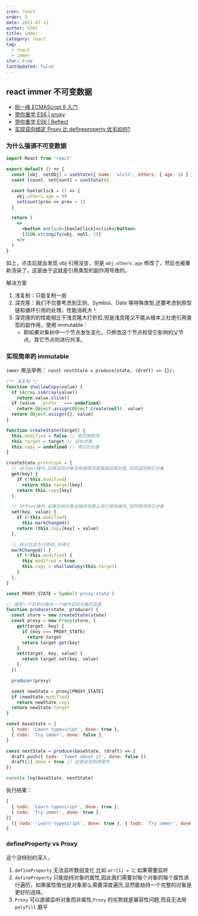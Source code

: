 ```yaml
---
icon: react
order: 3
date: 2021-07-12
author: h7ml
title: immer
category: react
tag:
  - react
  - immer
star: true
lastUpdated: false
---
```


## react immer 不可变数据

- [阮一峰 ECMAScript 6 入门](https://es6.ruanyifeng.com/#docs/proxy)
- [带你重学 ES6 | proxy](https://juejin.cn/post/6857319959774265358)
- [带你重学 ES6 | Reflect](https://juejin.cn/post/6859162309449744391)
- [实现双向绑定 Proxy 比 defineproperty 优劣如何?](https://juejin.cn/post/6844903601416978439)

### 为什么强调不可变数据

```jsx
import React from 'react'

export default () => {
  const [obj, setObj] = useState({ name: 'alvin', others: { age: 18 } })
  const [count, setCount] = useState(0)

  const hanleClick = () => {
    obj.others.age = 99
    setCount(prev => prev + 1)
  }

  return (
    <>
      <button onClick={hanleClick}>click</button>
      {JSON.stringify(obj, null, 2)}
    </>
  )
}
```

如上，点击后就会发现 obj 引用没变，但是 `obj.others.age` 修改了，然后也被重新渲染了，这是由于这就是引用类型的副作用导致的。

解决方案

1. 浅复制：只能复制一层
2. 深克隆：我们不仅要考虑到正则、Symbol、Date 等特殊类型,还要考虑到原型链和循环引用的处理，性能消耗大！
3. 深克隆的的性能相比于浅克隆大打折扣,但是浅克隆又不能从根本上杜绝引用类型的副作用，使用 immutable：
   - 即如果对象树中一个节点发生变化，只修改这个节点和受它影响的父节点，其它节点则进行共享。

### 实现简单的 immutable

`immer` 用法举例： `const nextState = produce(state, (draft) => {});`

```js
/** 浅复制 */
function shallowCopy(value) {
  if (Array.isArray(value))
    return value.slice()
  if (value.__proto__ === undefined)
    return Object.assign(Object.create(null), value)
  return Object.assign({}, value)
}

function createState(target) {
  this.modified = false // 是否被修改
  this.target = target // 目标对象
  this.copy = undefined // 拷贝的对象
}

createState.prototype = {
  // 对于get操作,如果目标对象没有被修改直接返回原对象,否则返回拷贝对象
  get(key) {
    if (!this.modified)
      return this.target[key]
    return this.copy[key]
  },

  // 对于set操作,如果目标对象没被修改那么进行修改操作,否则修改拷贝对象
  set(key, value) {
    if (!this.modified)
      this.markChanged()
    return (this.copy[key] = value)
  },

  // 标记状态为已修改,并拷贝
  markChanged() {
    if (!this.modified) {
      this.modified = true
      this.copy = shallowCopy(this.target)
    }
  },
}

const PROXY_STATE = Symbol('proxy-state')

// 接受一个目标对象和一个操作目标对象的函数
function produce(state, producer) {
  const store = new createState(state)
  const proxy = new Proxy(store, {
    get(target, key) {
      if (key === PROXY_STATE)
        return target
      return target.get(key)
    },
    set(target, key, value) {
      return target.set(key, value)
    },
  })

  producer(proxy)

  const newState = proxy[PROXY_STATE]
  if (newState.modified)
    return newState.copy
  return newState.target
}

const baseState = [
  { todo: 'Learn typescript', done: true },
  { todo: 'Try immer', done: false },
]

const nextState = produce(baseState, (draft) => {
  draft.push({ todo: 'Tweet about it', done: false })
  draft[1].done = true // 这里会改到原属性
})

console.log(baseState, nextState)
```

执行结果：

```js
[
  { todo: 'Learn typescript', done: true },
  { todo: 'Try immer', done: true },
][
  ({ todo: 'Learn typescript', done: true }, { todo: 'Try immer', done: true }, { todo: 'Tweet about it', done: false })
]
```

### defineProperty vs Proxy

这个没特别的深入，

1. `defineProperty` 无法监听数组变化 比如 `arr[1] = 2`; 如果需要监听
2. `defineProperty` 只能劫持对象的属性,因此我们需要对每个对象的每个属性进行遍历，如果属性值也是对象那么需要深度遍历,显然能劫持一个完整的对象是更好的选择。
3. `Proxy` 可以直接监听对象而非属性,`Proxy` 的劣势就是兼容性问题,而且无法用 `polyfill` 磨平
